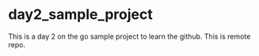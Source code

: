 # day2_sample_project
This is a day 2 on the go sample project to learn the github. This is remote repo. 
